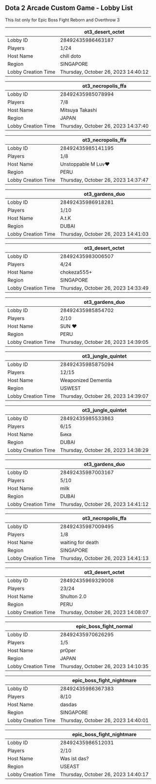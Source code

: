 ## Dota 2 Arcade Custom Game - Lobby List

This list only for Epic Boss Fight Reborn and Overthrow 3

|  | ot3_desert_octet |
| ------ | ------ |
| Lobby ID | 28492435986463187 |
| Players | 1/24 |
| Host Name | chill doto |
| Region | SINGAPORE |
| Lobby Creation Time | Thursday, October 26, 2023 14:40:12 |


|  | ot3_necropolis_ffa |
| ------ | ------ |
| Lobby ID | 28492435985078994 |
| Players | 7/8 |
| Host Name | Mitsuya Takashi |
| Region | JAPAN |
| Lobby Creation Time | Thursday, October 26, 2023 14:37:40 |


|  | ot3_necropolis_ffa |
| ------ | ------ |
| Lobby ID | 28492435985141195 |
| Players | 1/8 |
| Host Name | Unstoppable M Luv♥ |
| Region | PERU |
| Lobby Creation Time | Thursday, October 26, 2023 14:37:47 |


|  | ot3_gardens_duo |
| ------ | ------ |
| Lobby ID | 28492435986918281 |
| Players | 1/10 |
| Host Name | A.t.K |
| Region | DUBAI |
| Lobby Creation Time | Thursday, October 26, 2023 14:41:03 |


|  | ot3_desert_octet |
| ------ | ------ |
| Lobby ID | 28492435983006507 |
| Players | 4/24 |
| Host Name | chokeza555+ |
| Region | SINGAPORE |
| Lobby Creation Time | Thursday, October 26, 2023 14:33:49 |


|  | ot3_gardens_duo |
| ------ | ------ |
| Lobby ID | 28492435985854702 |
| Players | 2/10 |
| Host Name | SUN ♥ |
| Region | PERU |
| Lobby Creation Time | Thursday, October 26, 2023 14:39:05 |


|  | ot3_jungle_quintet |
| ------ | ------ |
| Lobby ID | 28492435985875094 |
| Players | 12/15 |
| Host Name | Weaponized Dementia |
| Region | USWEST |
| Lobby Creation Time | Thursday, October 26, 2023 14:39:07 |


|  | ot3_jungle_quintet |
| ------ | ------ |
| Lobby ID | 28492435985533863 |
| Players | 6/15 |
| Host Name | Бика |
| Region | DUBAI |
| Lobby Creation Time | Thursday, October 26, 2023 14:38:29 |


|  | ot3_gardens_duo |
| ------ | ------ |
| Lobby ID | 28492435987003167 |
| Players | 5/10 |
| Host Name | milk |
| Region | DUBAI |
| Lobby Creation Time | Thursday, October 26, 2023 14:41:12 |


|  | ot3_necropolis_ffa |
| ------ | ------ |
| Lobby ID | 28492435987009495 |
| Players | 1/8 |
| Host Name | waiting for death |
| Region | SINGAPORE |
| Lobby Creation Time | Thursday, October 26, 2023 14:41:13 |


|  | ot3_desert_octet |
| ------ | ------ |
| Lobby ID | 28492435969329008 |
| Players | 23/24 |
| Host Name | Shulton 2.0 |
| Region | PERU |
| Lobby Creation Time | Thursday, October 26, 2023 14:08:07 |


|  | epic_boss_fight_normal |
| ------ | ------ |
| Lobby ID | 28492435970626295 |
| Players | 1/5 |
| Host Name | pr0per |
| Region | JAPAN |
| Lobby Creation Time | Thursday, October 26, 2023 14:10:35 |


|  | epic_boss_fight_nightmare |
| ------ | ------ |
| Lobby ID | 28492435986367383 |
| Players | 8/10 |
| Host Name | dasdas |
| Region | SINGAPORE |
| Lobby Creation Time | Thursday, October 26, 2023 14:40:01 |


|  | epic_boss_fight_nightmare |
| ------ | ------ |
| Lobby ID | 28492435986512031 |
| Players | 2/10 |
| Host Name | Was ist das? |
| Region | USEAST |
| Lobby Creation Time | Thursday, October 26, 2023 14:40:17 |


